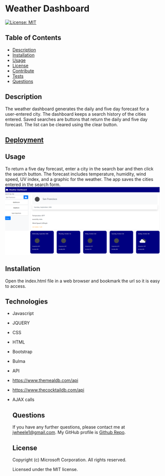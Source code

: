 # Weather Dashboard
  [![License: MIT](https://img.shields.io/badge/License-MIT-yellow.svg)](https://opensource.org/licenses/MIT)
  ## Table of Contents
  * [Description](#Description)
  * [Installation](#Installation)
  * [Usage](#Usage)
  * [License](#License)
  * [Contribute](#Contribute)
  * [Tests](#Tests)
  * [Questions](#Questions)
  ## Description
  The weather dashboard generates the daily and five day forecast for a user-entered city. The dashboard keeps a search history of the cities entered. Saved searches are    buttons that return the daily and five day forecast. The list can be cleared using the clear button. 
  ## [Deployment](https://jrtwheeler.github.io/Weather-Dashboard/)
  ## Usage
To return a five day forecast, enter a city in the search bar and then click the search button. The forecast includes temperature, humidity, wind speed, UV index, and a graphic for the weather. The app saves the cities entered in the search form.
 ![Web page](assets/images/Weather_Dashboard.png)
  ## Installation
  Open the index.html file in a web browser and bookmark the url so it is easy to access.
  ## Technologies
* Javascript
* JQUERY
* CSS
* HTML
* Bootstrap
* Bulma
* API
* https://www.themealdb.com/api
* https://www.thecocktaildb.com/api
* AJAX calls
  ## Questions
  If you have any further questions, please contact me at jwheele1@gmail.com.
  My GitHub profile is [Github Repo](https://github.com/jrtwheeler).
    ## License
  Copyright (c) Microsoft Corporation. All rights reserved.
  
  Licensed under the MIT license.
